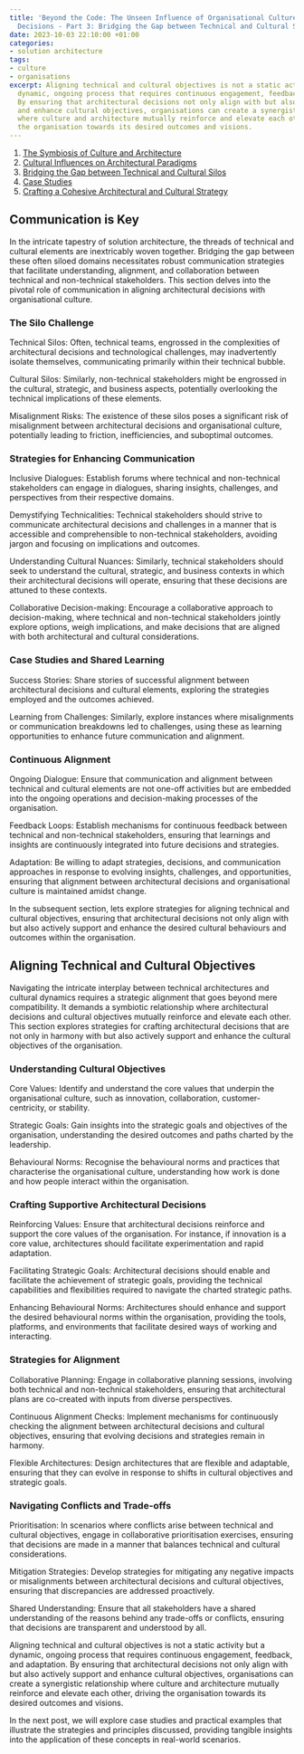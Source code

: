 ```yaml
---
title: 'Beyond the Code: The Unseen Influence of Organisational Culture on Architectural
  Decisions - Part 3: Bridging the Gap between Technical and Cultural Silos'
date: 2023-10-03 22:10:00 +01:00
categories:
- solution architecture
tags:
- culture
- organisations
excerpt: Aligning technical and cultural objectives is not a static activity but a
  dynamic, ongoing process that requires continuous engagement, feedback, and adaptation.
  By ensuring that architectural decisions not only align with but also actively support
  and enhance cultural objectives, organisations can create a synergistic relationship
  where culture and architecture mutually reinforce and elevate each other, driving
  the organisation towards its desired outcomes and visions.
---
```


1. [The Symbiosis of Culture and Architecture](https://lord.technology/2023/10/03/beyond-the-code-the-unseen-influence-of-organisational-culture-on-architectural-decisions-part-1-the-symbiosis-of-culture-and-architecture.html)
2. [Cultural Influences on Architectural Paradigms](https://lord.technology/2023/10/03/beyond-the-code-the-unseen-influence-of-organisational-culture-on-architectural-decisions-part-2-cultural-influences-on-architectural-paradigms.html)
3. [Bridging the Gap between Technical and Cultural Silos](https://lord.technology/2023/10/03/beyond-the-code-the-unseen-influence-of-organisational-culture-on-architectural-decisions-part-3-bridging-the-gap-between-technical-and-cultural-silos.html)
4. [Case Studies](https://lord.technology/2023/10/03/beyond-the-code-the-unseen-influence-of-organisational-culture-on-architectural-decisions-part-4-case-studies.html)
5. [Crafting a Cohesive Architectural and Cultural Strategy](https://lord.technology/2023/10/03/beyond-the-code-the-unseen-influence-of-organisational-culture-on-architectural-decisions-part-5-crafting-a-cohesive-architectural-and-cultural-strategy.html)

## Communication is Key

In the intricate tapestry of solution architecture, the threads of technical and cultural elements are inextricably woven together. Bridging the gap between these often siloed domains necessitates robust communication strategies that facilitate understanding, alignment, and collaboration between technical and non-technical stakeholders. This section delves into the pivotal role of communication in aligning architectural decisions with organisational culture.

### The Silo Challenge

Technical Silos: Often, technical teams, engrossed in the complexities of architectural decisions and technological challenges, may inadvertently isolate themselves, communicating primarily within their technical bubble.

Cultural Silos: Similarly, non-technical stakeholders might be engrossed in the cultural, strategic, and business aspects, potentially overlooking the technical implications of these elements.

Misalignment Risks: The existence of these silos poses a significant risk of misalignment between architectural decisions and organisational culture, potentially leading to friction, inefficiencies, and suboptimal outcomes.

### Strategies for Enhancing Communication

Inclusive Dialogues: Establish forums where technical and non-technical stakeholders can engage in dialogues, sharing insights, challenges, and perspectives from their respective domains.

Demystifying Technicalities: Technical stakeholders should strive to communicate architectural decisions and challenges in a manner that is accessible and comprehensible to non-technical stakeholders, avoiding jargon and focusing on implications and outcomes.

Understanding Cultural Nuances: Similarly, technical stakeholders should seek to understand the cultural, strategic, and business contexts in which their architectural decisions will operate, ensuring that these decisions are attuned to these contexts.

Collaborative Decision-making: Encourage a collaborative approach to decision-making, where technical and non-technical stakeholders jointly explore options, weigh implications, and make decisions that are aligned with both architectural and cultural considerations.

### Case Studies and Shared Learning

Success Stories: Share stories of successful alignment between architectural decisions and cultural elements, exploring the strategies employed and the outcomes achieved.

Learning from Challenges: Similarly, explore instances where misalignments or communication breakdowns led to challenges, using these as learning opportunities to enhance future communication and alignment.

### Continuous Alignment

Ongoing Dialogue: Ensure that communication and alignment between technical and cultural elements are not one-off activities but are embedded into the ongoing operations and decision-making processes of the organisation.

Feedback Loops: Establish mechanisms for continuous feedback between technical and non-technical stakeholders, ensuring that learnings and insights are continuously integrated into future decisions and strategies.

Adaptation: Be willing to adapt strategies, decisions, and communication approaches in response to evolving insights, challenges, and opportunities, ensuring that alignment between architectural decisions and organisational culture is maintained amidst change.

In the subsequent section, lets explore strategies for aligning technical and cultural objectives, ensuring that architectural decisions not only align with but also actively support and enhance the desired cultural behaviours and outcomes within the organisation.

## Aligning Technical and Cultural Objectives

Navigating the intricate interplay between technical architectures and cultural dynamics requires a strategic alignment that goes beyond mere compatibility. It demands a symbiotic relationship where architectural decisions and cultural objectives mutually reinforce and elevate each other. This section explores strategies for crafting architectural decisions that are not only in harmony with but also actively support and enhance the cultural objectives of the organisation.

### Understanding Cultural Objectives

Core Values: Identify and understand the core values that underpin the organisational culture, such as innovation, collaboration, customer-centricity, or stability.

Strategic Goals: Gain insights into the strategic goals and objectives of the organisation, understanding the desired outcomes and paths charted by the leadership.

Behavioural Norms: Recognise the behavioural norms and practices that characterise the organisational culture, understanding how work is done and how people interact within the organisation.

### Crafting Supportive Architectural Decisions

Reinforcing Values: Ensure that architectural decisions reinforce and support the core values of the organisation. For instance, if innovation is a core value, architectures should facilitate experimentation and rapid adaptation.

Facilitating Strategic Goals: Architectural decisions should enable and facilitate the achievement of strategic goals, providing the technical capabilities and flexibilities required to navigate the charted strategic paths.

Enhancing Behavioural Norms: Architectures should enhance and support the desired behavioural norms within the organisation, providing the tools, platforms, and environments that facilitate desired ways of working and interacting.

### Strategies for Alignment

Collaborative Planning: Engage in collaborative planning sessions, involving both technical and non-technical stakeholders, ensuring that architectural plans are co-created with inputs from diverse perspectives.

Continuous Alignment Checks: Implement mechanisms for continuously checking the alignment between architectural decisions and cultural objectives, ensuring that evolving decisions and strategies remain in harmony.

Flexible Architectures: Design architectures that are flexible and adaptable, ensuring that they can evolve in response to shifts in cultural objectives and strategic goals.

### Navigating Conflicts and Trade-offs
Prioritisation: In scenarios where conflicts arise between technical and cultural objectives, engage in collaborative prioritisation exercises, ensuring that decisions are made in a manner that balances technical and cultural considerations.

Mitigation Strategies: Develop strategies for mitigating any negative impacts or misalignments between architectural decisions and cultural objectives, ensuring that discrepancies are addressed proactively.

Shared Understanding: Ensure that all stakeholders have a shared understanding of the reasons behind any trade-offs or conflicts, ensuring that decisions are transparent and understood by all.

Aligning technical and cultural objectives is not a static activity but a dynamic, ongoing process that requires continuous engagement, feedback, and adaptation. By ensuring that architectural decisions not only align with but also actively support and enhance cultural objectives, organisations can create a synergistic relationship where culture and architecture mutually reinforce and elevate each other, driving the organisation towards its desired outcomes and visions.

In the next post, we will explore case studies and practical examples that illustrate the strategies and principles discussed, providing tangible insights into the application of these concepts in real-world scenarios.